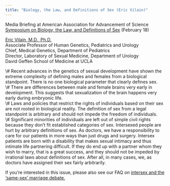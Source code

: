 ```yaml
---
title: "Biology, the Law, and Definitions of Sex (Eric Vilain)"
---
```


<p>Media Briefing at American Association for Advancement of Science <a href="/node/691">Symposium on Biology, the Law, and Definitions of Sex</a> (February 18)  </p>

<p><a href="http://www.uclaaccess.ucla.edu/cfm/access_faculty.CFM?FacultyKey=430">Eric Vilain, M.D., Ph.D.</a>  <br />
Associate Professor of Human Genetics, Pediatrics and Urology  <br />
Chief, Medical Genetics, Department of Pediatrics  <br />
Director, Laboratory of Sexual Medicine, Department of Urology  <br />
David Geffen School of Medicine at <span class="caps">UCLA</span>  </p>

<p>\# Recent advances in the genetics of sexual development have shown the extreme complexity of defining males and females from a biological standpoint. There is no one biological parameter that clearly defines sex.  <br />
\# There are differences between male and female brains very early in development. This suggests that sexualization of the brain happens very early during embryonic life.  <br />
\# Laws and policies that restrict the rights of individuals based on their sex are not rooted in biological reality. The definition of sex from a legal standpoint is arbitrary and should not impede the freedom of individuals.  <br />
\# Significant minorities of individuals are left out of simple civil rights because they don&#8217;t fit established categories of sex. Intersexed people are hurt by arbitrary definitions of sex. As doctors, we have a responsibility to care for our patients in more ways than just drugs and surgery. Intersex patients are born with a disability that makes sexual intimacy and thus intimate life partnering difficult. If they do end up with a partner whom they wish to marry, that is a great success, and they should not be impeded by irrational laws about definitions of sex. After all, in many cases, we, as doctors have assigned their sex fairly arbitrarily.  </p>

<p>If you&#8217;re interested in this issue, please also see our <span class="caps">FAQ</span> on <a href="/faq/marriage">intersex and the &#8216;same-sex&#8217; marriage debate.</a></p>
